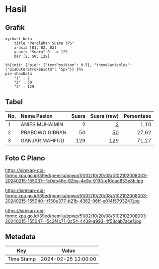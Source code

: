 # Hasil

## Grafik

```mermaid
xychart-beta
    title "Perolehan Suara TPS"
    x-axis [01, 02, 03]
    y-axis "Suara" 0 --> 129
    bar [2, 50, 129]
```

```mermaid
%%{init: {"pie": {"textPosition": 0.5}, "themeVariables": {"pieOuterStrokeWidth": "5px"}} }%%
pie showData
    "1" : 2
    "2" : 50
    "3" : 129
```

## Tabel

| No. | Nama Paslon    | Suara | Suara (raw) | Persentase |
|:--- |:-------------- | -----:| -----------:| ----------:|
| 1   | ANIES MUHAIMIN | 2     | [2][p-1]    | 1,10       |
| 2   | PRABOWO GIBRAN | 50    | [50][p-2]   | 27,62      |
| 3   | GANJAR MAHFUD  | 129   | [129][p-3]  | 71,27      |


[p-1]: https://github.com/gigit-pemilu/pemilu-2024-51-bali/blob/main/pilpres/hitung-suara/sub/51-bali/sub/02-tabanan/sub/10-pupuan/sub/2008-bantiran/sub/003-tps/sub/paslon-1.txt
[p-2]: https://github.com/gigit-pemilu/pemilu-2024-51-bali/blob/main/pilpres/hitung-suara/sub/51-bali/sub/02-tabanan/sub/10-pupuan/sub/2008-bantiran/sub/003-tps/sub/paslon-2.txt
[p-3]: https://github.com/gigit-pemilu/pemilu-2024-51-bali/blob/main/pilpres/hitung-suara/sub/51-bali/sub/02-tabanan/sub/10-pupuan/sub/2008-bantiran/sub/003-tps/sub/paslon-3.txt

## Foto C Plano

https://sirekap-obj-formc.kpu.go.id/39ed/pemilu/ppwp/51/02/10/20/08/5102102008003-20240215-155031--1c0eb46c-92be-4e9e-9193-e16dad853e8b.jpg

https://sirekap-obj-formc.kpu.go.id/39ed/pemilu/ppwp/51/02/10/20/08/5102102008003-20240215-155040--f150e377-b21b-4362-96ff-e014f5793247.jpg

https://sirekap-obj-formc.kpu.go.id/39ed/pemilu/ppwp/51/02/10/20/08/5102102008003-20240215-155047--5c3f4c71-0c54-4439-a993-4f58cab7acef.jpg


## Metadata

| Key        | Value               |
| ---------- | ------------------- |
| Time Stamp | 2024-02-25 12:00:00 |



